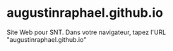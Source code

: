 # augustinraphael.github.io
Site Web pour SNT.
Dans votre navigateur, tapez l'URL "augustinraphael.github.io"

